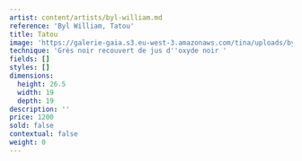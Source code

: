 ```yaml
---
artist: content/artists/byl-william.md
reference: 'Byl William, Tatou'
title: Tatou
image: 'https://galerie-gaia.s3.eu-west-3.amazonaws.com/tina/uploads/byl-william/galerie-gaia-william byl-byltatounoir26.5x19.JPG'
technique: 'Grès noir recouvert de jus d''oxyde noir '
fields: []
styles: []
dimensions:
  height: 26.5
  width: 19
  depth: 19
description: ''
price: 1200
sold: false
contextual: false
weight: 0
---
```



